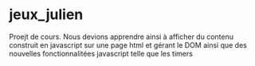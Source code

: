 # jeux_julien

Proejt de cours. Nous devions apprendre ainsi à afficher du contenu construit en javascript sur une page html et gérant le DOM ainsi que des nouvelles fonctionnalitées javascript telle que les timers
